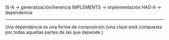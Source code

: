 IS-A → generalización/herencia
IMPLEMENTS → implementación
HAS-A → dependencia
***
Una dependencia es una forma de composición (una clase está compuesta por todas aquellas partes de las que depende.)